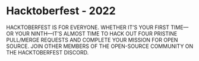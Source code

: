 # Hacktoberfest - 2022
HACKTOBERFEST IS FOR EVERYONE. WHETHER IT’S YOUR FIRST TIME—OR YOUR NINTH—IT’S ALMOST TIME TO HACK OUT FOUR PRISTINE PULL/MERGE REQUESTS AND COMPLETE YOUR MISSION FOR OPEN SOURCE. JOIN OTHER MEMBERS OF THE OPEN-SOURCE COMMUNITY ON THE HACKTOBERFEST DISCORD.
